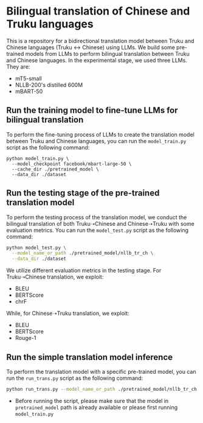 # Bilingual translation of Chinese and Truku languages
This is a repository for a bidirectional translation model between Truku and Chinese languages (Truku ↔ Chinese) using LLMs. We build some pre-trained models from LLMs to perform bilingual translation between Truku and Chinese languages. In the experimental stage, we used three LLMs. They are:
* mT5-small
* NLLB-200's distilled 600M
* mBART-50

## Run the training model to fine-tune LLMs for bilingual translation
To perform the fine-tuning process of LLMs to create the translation model between Truku and Chinese languages, you can run the `model_train.py` script as the following command:
```bashmodel_train
python model_train.py \
  --model_checkpoint facebook/mbart-large-50 \
  --cache_dir ./pretrained_model \
  --data_dir ./dataset
```
## Run the testing stage of the pre-trained translation model
To perform the testing process of the translation model, we conduct the bilingual translation of both Truku➝Chinese and Chinese➝Truku with some evaluation metrics. You can run the `model_test.py` script as the following command:
```bash
python model_test.py \
  --model_name_or_path ./pretrained_model/nllb_tr_ch \
  --data_dir ./dataset
```
We utilize different evaluation metrics in the testing stage. For Truku➝Chinese translation, we exploit:
* BLEU
* BERTScore
* chrF

While, for Chinese➝Truku translation, we exploit:
* BLEU
* BERTScore
* Rouge-1
## Run the simple translation model inference
To perform the translation model with a specific pre-trained model, you can run the `run_trans.py` script as the following command:
```bash
python run_trans.py --model_name_or_path ./pretrained_model/nllb_tr_ch
```
* Before running the script, please make sure that the model in `pretrained_model` path is already available or please first running `model_train.py`
